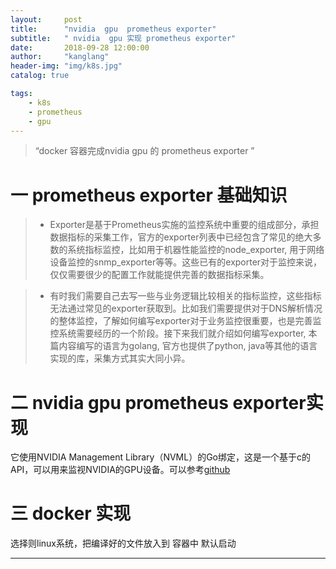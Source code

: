 ```yaml
---
layout:     post
title:      "nvidia  gpu  prometheus exporter"
subtitle:   " nvidia  gpu 实现 prometheus exporter"
date:       2018-09-28 12:00:00
author:     "kanglang"
header-img: "img/k8s.jpg"
catalog: true

tags:
    - k8s
    - prometheus 
    - gpu
---
```


> “docker 容器完成nvidia gpu 的 prometheus exporter ”


#  一 prometheus exporter 基础知识 
>* Exporter是基于Prometheus实施的监控系统中重要的组成部分，承担数据指标的采集工作，官方的exporter列表中已经包含了常见的绝大多数的系统指标监控，比如用于机器性能监控的node_exporter, 用于网络设备监控的snmp_exporter等等。这些已有的exporter对于监控来说，仅仅需要很少的配置工作就能提供完善的数据指标采集。

>* 有时我们需要自己去写一些与业务逻辑比较相关的指标监控，这些指标无法通过常见的exporter获取到。比如我们需要提供对于DNS解析情况的整体监控，了解如何编写exporter对于业务监控很重要，也是完善监控系统需要经历的一个阶段。接下来我们就介绍如何编写exporter, 本篇内容编写的语言为golang, 官方也提供了python, java等其他的语言实现的库，采集方式其实大同小异。


# 二 nvidia  gpu  prometheus exporter实现

 它使用NVIDIA Management Library（NVML）的Go绑定，这是一个基于c的API，可以用来监视NVIDIA的GPU设备。可以参考[github](https://github.com/mindprince/nvidia_gpu_prometheus_exporter) 

# 三 docker 实现

  选择则linux系统，把编译好的文件放入到 容器中 默认启动
  	

---------------------






